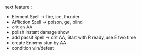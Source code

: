 next feature : 
- Element Spell -> fire, ice, thunder
- Affliction Spell -> poison, gel, blind
- crit on AA
- polish instant damage show
- add passif Spell -> crit AA, Start with R ready, use E two time 
- create Ennemy stun by AA
- condition win/defeat
